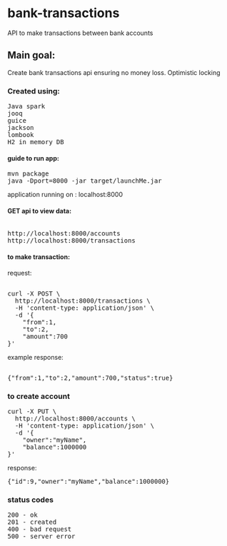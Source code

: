 # bank-transactions
API to make transactions between bank accounts

## Main goal:
Create bank transactions api ensuring no money loss. Optimistic locking

### Created using:
<pre>
Java spark
jooq
guice
jackson
lombook
H2 in memory DB
</pre>

#### guide to run app: 
<pre>
mvn package
java -Dport=8000 -jar target/launchMe.jar 
</pre>

application running on : localhost:8000

#### GET api to view data:
<pre>

http://localhost:8000/accounts
http://localhost:8000/transactions
</pre>

#### to make transaction:
request:
<pre>

curl -X POST \
  http://localhost:8000/transactions \
  -H 'content-type: application/json' \
  -d '{
	"from":1,
	"to":2,
	"amount":700
}'
</pre>
example response:
<pre>

{"from":1,"to":2,"amount":700,"status":true}
</pre>
### to create account
<pre>
curl -X PUT \
  http://localhost:8000/accounts \
  -H 'content-type: application/json' \
  -d '{
	"owner":"myName",
	"balance":1000000
}'
</pre>
response:
<pre>
{"id":9,"owner":"myName","balance":1000000}
</pre>

### status codes
<pre>
200 - ok
201 - created
400 - bad request
500 - server error
</pre>
